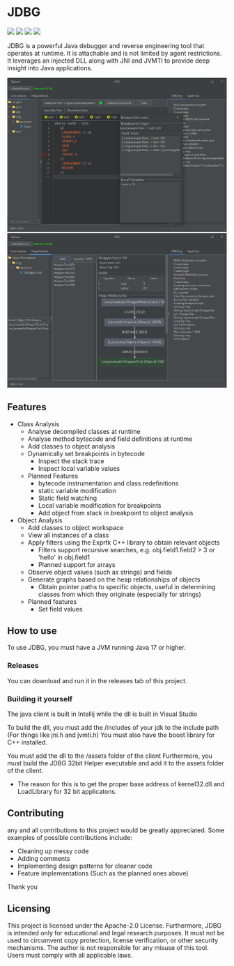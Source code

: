 # JDBG

![](https://img.shields.io/github/stars/roger1337/JDBG.svg) ![](https://img.shields.io/github/forks/roger1337/JDBG.svg) ![](https://img.shields.io/github/release/roger1337/JDBG.svg) ![](https://img.shields.io/github/issues/roger1337/JDBG.svg) 


JDBG is a powerful Java debugger and reverse engineering tool that operates at runtime. It is attachable and is not limited by agent restrictions.
<br>
It leverages an injected DLL along with JNI and JVMTI to provide deep insight into Java applications.

![Bytecode Analysis](images/breakpoint.png)
![Heap Analysis](images/graph.png)

## Features
- Class Analysis
  - Analyse decompiled classes at runtime
  - Analyse method bytecode and field definitions at runtime
  - Add classes to object analysis
  - Dynamically set breakpoints in bytecode
     - Inspect the stack trace
     - Inspect local variable values
  - Planned Features
     - bytecode instrumentation and class redefinitions
     - static variable modification
     - Static field watching
     - Local variable modification for breakpoints
     - Add object from stack in breakpoint to object analysis
- Object Analysis
  - Add classes to object workspace
  - View all instances of a class
  - Apply filters using the Exprtk C++ library to obtain relevant objects
     - Filters support recursive searches, e.g. obj.field1.field2 > 3 or 'hello' in obj.field1
     - Planned support for arrays
  - Observe object values (such as strings) and fields
  - Generate graphs based on the heap relationships of objects
     - Obtain pointer paths to specific objects, useful in determining classes from which they originate (especially for strings)
  - Planned features
     - Set field values


## How to use

To use JDBG, you must have a JVM running Java 17 or higher.

### Releases

You can download and run it in the releases tab of this project.

### Building it yourself

The java client is built in Intellij while the dll is built in Visual Studio

To build the dll, you must add the /includes of your jdk to the include path (For things like jni.h and jvmti.h)
You must also have the boost library for C++ installed.

You must add the dll to the /assets folder of the client
Furthermore, you must build the JDBG 32bit Helper executable and add it to the assets folder of the client.
- The reason for this is to get the proper base address of kernel32.dll and LoadLibrary for 32 bit applicatons.



## Contributing

any and all contributions to this project would be greatly appreciated.
Some examples of possible contributions include:
   - Cleaning up messy code
   - Adding comments
   - Implementing design patterns for cleaner code
   - Feature implementations (Such as the planned ones above)

Thank you

## Licensing

This project is licensed under the Apache-2.0 License. Furthermore, JDBG is intended only for educational and legal research purposes. It must not be used to circumvent copy protection, license verification, or other security mechanisms. The author is not responsible for any misuse of this tool. Users must comply with all applicable laws.


















